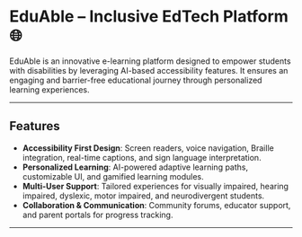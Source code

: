 
# EduAble – Inclusive EdTech Platform 🌐  
EduAble is an innovative e-learning platform designed to empower students with disabilities by leveraging AI-based accessibility features. It ensures an engaging and barrier-free educational journey through personalized learning experiences.  

---

## Features  
- **Accessibility First Design**: Screen readers, voice navigation, Braille integration, real-time captions, and sign language interpretation.  
- **Personalized Learning**: AI-powered adaptive learning paths, customizable UI, and gamified learning modules.  
- **Multi-User Support**: Tailored experiences for visually impaired, hearing impaired, dyslexic, motor impaired, and neurodivergent students.  
- **Collaboration & Communication**: Community forums, educator support, and parent portals for progress tracking.  

---
